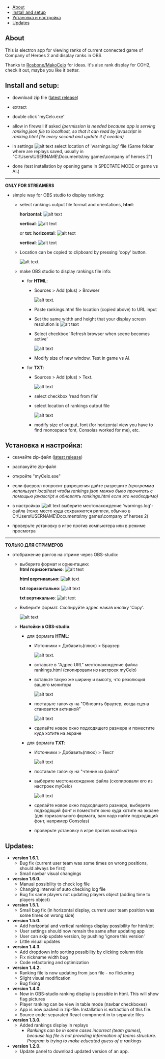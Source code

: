 <!-- # COH2 LAGGER BUG VERSION
Use <a id="raw-url" href="https://github.com/sepi4/myCeloJs/raw/ladderBug/sepi-celo%20Setup%20666.666.666.exe" > THIS </a> version until relic haven't fixed ladder bugs.  -->

- [About](#about)
- [Install and setup](#install)
- [Установка и настройка](#installRus)
- [Updates](#updates)


<a name="about"></a>

## About

This is electron app for viewing ranks of current connected game of Company of Heroes 2 and display ranks in OBS.

Thanks to <a id="raw-url" href="https://github.com/RosboneMako/MakoCelo">Rosbone/MakoCelo</a> for ideas. It's also rank display for COH2, check it out, maybe you like it better. 




<a name="install"></a>

## Install and setup:

- download zip file (<a id="raw-url" href="https://github.com/sepi4/myCeloJs/releases/latest">latest release</a>)
- extract
- double click 'myCelo.exe'
- allow in firewall if asked *(permission is needed because app is serving ranking.json file to localhost, so that it can read by javascript in ranking.html file every second and update it if needed)*

- in settings ![alt text](./readmeImages/settingsIcon.png "settings icon") select location of 'warnings.log' file (Same folder where are replays saved, usually in "C:\Users\USERNAME\Documents\my games\company of heroes 2\")
- done (test installation by opening game in SPECTATE MODE or game vs AI.)
 <hr>

**ONLY FOR STREAMERS** 

- simple way for OBS studio to display ranking:
    - select rankings output  file format and orientations, **html**:
    
        **horizontal**:
    ![alt text](./readmeImages/htmlOutputHorizontal.png "html") 

        **vertical**:
    ![alt text](./readmeImages/htmlOutput.png "html") 

        or **txt**:
        **horizontal**:
    ![alt text](./readmeImages/txtOutputHorizontal.png "html") 

        **vertical**:
    ![alt text](./readmeImages/txtOutput.png "html") 

    - Location can be copied to clipboard by pressing 'copy' button.

        ![alt text](./readmeImages/locationCopied.png "location copied"). 

    - make OBS studio to display rankings file info:
        - for **HTML**:
            - Sources > Add (plus) > Browser 
        
                ![alt text](./readmeImages/plusBrowser.png "+ browser"). 

            - Paste rankings.html file location (copied above) to URL input 
            - Set the same width and height that your display screen resolution is
                ![alt text](./readmeImages/urlPaste.png "url") 

            - Select checkbox 'Refresh browser when scene becomes active' 

                ![alt text](./readmeImages/refreshBrowser.png "refresh browser")

            - Modify size of new window. Test in game vs AI. 



        - for **TXT**:
            - Sources > Add (plus) > Text. 

                ![alt text](./readmeImages/plusText.png "+ text")

            - select checkbox 'read from file' 
            - select location of rankings output file 

                ![alt text](./readmeImages/readFromFile.png "read from file")

            - modify size of output, font (for horizontal view you have to find monospace font, Consolas worked for me), etc.  

<a name="installRus"></a>

## Установка и настройка:

- скачайте zip-файл (<a id="raw-url" href="https://github.com/sepi4/myCeloJs/releases/latest">latest release</a>)
- распакуйте zip-файл
- откройте "myCelo.exe"
- если фаервол попросит разрешения дайте разрешите *(программа использует localhost чтобы rankings.json можно было прочитать с помощью javascript и обновлять rankings.html если это необходимо)*

- в настройках ![alt text](./readmeImages/settingsIcon.png "settings icon") выберите местонахождение 'warnings.log'-файла (тоже место куда сохраняются риплеи, обычно в C:\Users\USERNAME\Documents\my games\company of heroes 2\) 
- проверьте установку в игре против компьютера или в режиме просмотра
<hr>

**ТОЛЬКО ДЛЯ СТРИМЕРОВ** 

- отображение рангов на стриме через OBS-studio:
    - выберите формат и ориентацию:    
       **html горизонтально**:
    ![alt text](./readmeImages/htmlOutputHorizontal.png "html") 

       **html вертикально**:
    ![alt text](./readmeImages/htmlOutput.png "html") 

       **txt горизонтально**:
    ![alt text](./readmeImages/txtOutputHorizontal.png "html") 

       **txt вертикально**:
    ![alt text](./readmeImages/txtOutput.png "html") 
    
    - Выберите формат. Скопируйте адрес нажав кнопку 'Copy'.

        ![alt text](./readmeImages/locationCopied.png "location copied")

    - **Настойки в OBS-studio**:
        - для формата **HTML**:
            - Источники > Добавить(плюс) > Браузер 
        
                ![alt text](./readmeImages/plusBrowserRus.png "+ browser"). 

            - вставьте в "Адрес URL" местонахождение файла rankings.html (скопировали из настроек myCelo)
            - вставьте такую же ширину и высоту, что резолюция вашего монитора

                ![alt text](./readmeImages/urlPasteRus.png "url") 

            - поставьте галочку на "Обновить браузер, когда сцена становится активной"
            
                ![alt text](./readmeImages/refreshBrowserRus.png "frame rate")

            - сделайте новое окно подходящего размера и поместите куда хотите на экране

        - для формата **TXT**:
            - Источники > Добавить(плюс) > Текст 
        
                ![alt text](./readmeImages/plusTextRus.png "+ text")

            - поставьте галочку на "чтение из файла" 
            - выберите местонахождение файла (скопировали его из настроек myCelo)

                ![alt text](./readmeImages/readFromFileRus.png "read from file")

            - сделайте новое окно подходящего размера, выберите подходящий фонт и поместите окно куда хотите на экране (для горизанльного формата, вам надо найти подходящий фонт, например Consolas)
            - проверьте установку в игре против компьютера 





<a name="updates"></a>

## Updates:

* **version 1.6.1.** 
    - Bug fix (current user team was some times on wrong positions, should always be first)
    - Small navbar visual changings
* **version 1.6.0.** 
    - Manual possibility to check log file 
    - Changing interval of auto checking log file
    - Bug fix same players not updating players object (adding time to players object)
* **version 1.5.1.** 
    - Small bug fix (in horizontal display, current user team position was some times on wrong side)
* **version 1.5.0.** 
    - Add horizontal and vertical rankings display possibility for html/txt
    - User settings should now remain the same after updating app
    - User can skip update version, by pushing 'ignore this version'
    - Little visual updates
* **version 1.4.3.** 
    - Add dropdown info sorting possibility by clicking column title
    - Fix nickname width bug
    - Code refactoring and optimization 
* **version 1.4.2.** 
    - Ranking file is now updating from json file - no flickering
    - Slight visual modification
    - Bug fixing
* **version 1.4.0.** 
    - Now in OBS-studio ranking display is possible in html. This will show flag pictures
    - Player ranking can be view in table mode (navbar checkboxes)
    - App is now packed in zip-file. Installation is extraction of this file. 
    - Source code: separated React component in to separate files
* **version 1.3.0.** 
    - Added rankings display in replays
        - _Rankings can be in some cases incorrect (team games), because log file is not providing information of teams structure. Program is trying to make educated guess of a rankings_
* **version 1.2.0.** 
    - Update panel to download updated version of an app.




